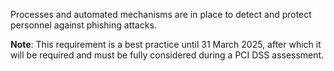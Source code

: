 Processes and automated mechanisms are in place to detect and protect personnel against phishing attacks.

**Note**: This requirement is a best practice until 31 March 2025, after which it will be required and must be fully considered during a PCI DSS assessment.